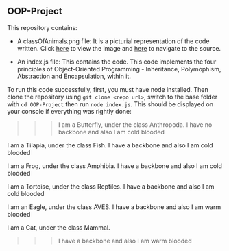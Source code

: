 ## OOP-Project

This repository contains:
* A classOfAnimals.png file: It is a picturial representation of the code written. Click [here](https://cdn1.byjus.com/wp-content/uploads/2019/04/Animal-Kingdom-Classification-of-Animal-Kingdom.png) to view the image and [here](https://byjus.com/biology/animal-kingdom/) to navigate to the source.

* An index.js file: This contains the code. This code implements the four principles of Object-Oriented Programming - Inheritance, Polymophism, Abstraction and Encapsulation, within it.

To run this code successfully, first, you must have node installed. Then clone the repository using `git clone <repo url>`, switch to the base folder with `cd OOP-Project` then run `node index.js`. This should be displayed on your console if everything was rightly done:

>>> I am a Butterfly, under the class Anthropoda.
I have no backbone and also I am cold blooded

I am a Tilapia, under the class Fish.
I have a backbone and also I am cold blooded

I am a Frog, under the class Amphibia.
I have a backbone and also I am cold blooded

I am a Tortoise, under the class Reptiles.
I have a backbone and also I am cold blooded

I am an Eagle, under the class AVES.
I have a backbone and also I am warm blooded

I am a Cat, under the class Mammal.
>>>I have a backbone and also I am warm blooded

